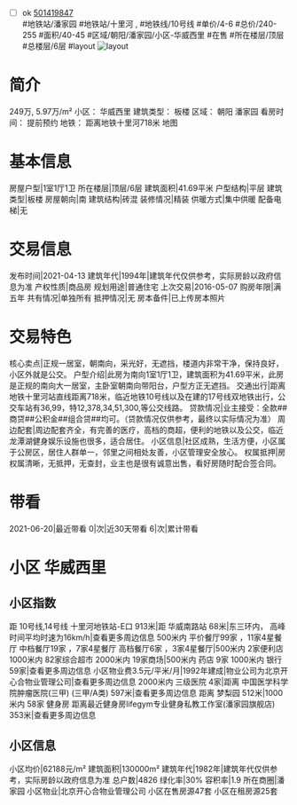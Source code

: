 - [ ] ok [501419847](https://bj.5i5j.com/ershoufang/501419847.html)  
 #地铁站/潘家园 #地铁站/十里河 ,  #地铁线/10号线
#单价/4-6 #总价/240-255 #面积/40-45   #区域/朝阳/潘家园/小区-华威西里 #在售 #所在楼层/顶层 #总楼层/6层 #layout 
![layout](http://image2a.5i5j.com/bdir/layout/4bd13b6c810449b3b471914c185f61a0.jpg_P5.jpg) 
# 简介 
 249万,  5.97万/m² 
小区： 华威西里
建筑类型： 板楼
区域： 朝阳 潘家园
看房时间： 提前预约
地铁： 距离地铁十里河718米 地图
# 基本信息 
 房屋户型|1室1厅1卫
所在楼层|顶层/6层
建筑面积|41.69平米
户型结构|平层
建筑类型|板楼
房屋朝向|南
建筑结构|砖混
装修情况|精装
供暖方式|集中供暖
配备电梯|无
# 交易信息 
 发布时间|2021-04-13
建筑年代|1994年|建筑年代仅供参考，实际房龄以政府信息为准
产权性质|商品房
规划用途|普通住宅
上次交易|2016-05-07
购房年限|满五年
共有情况|单独所有
抵押情况|无
房本备件|已上传房本照片
# 交易特色 
 核心卖点|正规一居室，朝南向，采光好，无遮挡，楼道内非常干净，保持良好，小区外就是公交。
户型介绍|此房为南向1室1厅1卫，建筑面积为41.69平米，此房是正规的南向大一居室，主卧室朝南向带阳台，户型方正无遮挡。
交通出行|距离地铁十里河站直线距离718米，临近地铁10号线以及在建的17号线双地铁出行，公交车站有36,99，特12,378,34,51,300,等公交线路。
贷款情况|业主接受：全款##商贷##公积金##组合贷##均可。（贷款情况仅供参考，最终以实际情况为准）
周边配套|周边配套齐全，有完善的医疗，高档的商超，便利的地铁以及公交，临近龙潭湖健身娱乐设施也很多，适合居住。
小区信息|社区成熟，生活方便，小区属于公房区，居住人群单一，邻里之间相处友善，小区管理安全放心。
权属抵押|房权属清晰，无抵押，无查封，业主也是很有诚意出售，看好房随时配合签合同。
# 带看 
 2021-06-20|最近带看	 0|次|近30天带看	 6|次|累计带看
# 小区 华威西里
## 小区指数 
 距 10号线,14号线 十里河地铁站-E口 913米|距 华威南路站 68米|东三环内， 高峰时间平均时速为16km/h|查看更多周边信息
500米内 平价餐厅99家 ，11家4星餐厅
中档餐厅19家 ，7家4星餐厅
高档餐厅6家 ，3家4星餐厅|500米内 2家便利店
1000米内 82家综合超市
2000米内 19家商场|500米内 药店 9家
1000米内 银行 59家|查看更多周边信息
小区物业费3.5元/平米/月|1992年建成|物业公司为北京开心合物业管理公司|查看更多周边信息
2000米内 三级医院 4家|距离 中国医学科学院肿瘤医院(三甲) (三甲/A类) 597米|查看更多周边信息
距离 梦梨园 512米|1000米内 58家 健身房
距离最近健身房lifegym专业健身私教工作室(潘家园旗舰店) 353米|查看更多周边信息
## 小区信息 
 小区均价|62188元/m²
建筑面积|130000m²
建筑年代|1982年|建筑年代仅供参考，实际房龄以政府信息为准
总户数|4826
绿化率|30%
容积率|1.9
所在商圈|潘家园
小区物业|北京开心合物业管理公司
小区在售房源47套
小区在租房源25套
